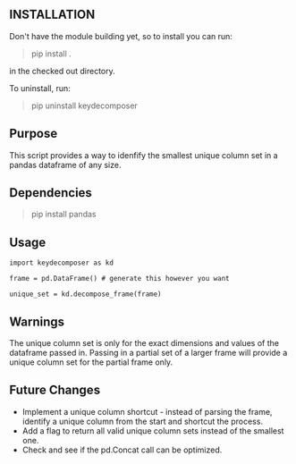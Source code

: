 
## INSTALLATION

Don't have the module building yet, so to install you can run:
> pip install .

in the checked out directory.

To uninstall, run:
> pip uninstall keydecomposer

## Purpose
This script provides a way to idenfify the smallest unique column set in a pandas dataframe of any size.

## Dependencies
> pip install pandas

## Usage
```
import keydecomposer as kd

frame = pd.DataFrame() # generate this however you want

unique_set = kd.decompose_frame(frame)
```

## Warnings
The unique column set is only for the exact dimensions and values of the dataframe passed in.
Passing in a partial set of a larger frame will provide a unique column set for the partial frame only.

## Future Changes
* Implement a unique column shortcut - instead of parsing the frame, identify a unique column from the start and shortcut the process.
* Add a flag to return all valid unique column sets instead of the smallest one.
* Check and see if the pd.Concat call can be optimized.
